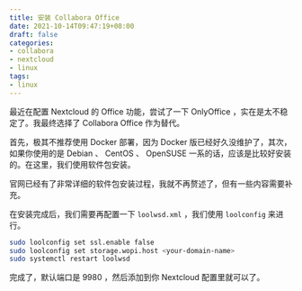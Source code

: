 ```yaml
---
title: 安装 Collabora Office
date: 2021-10-14T09:47:19+08:00
draft: false
categories:
- collabora
- nextcloud
- linux
tags:
- linux
---
```


最近在配置 Nextcloud 的 Office 功能，尝试了一下 OnlyOffice ，实在是太不稳定了。我最终选择了 Collabora Office 作为替代。

首先，极其不推荐使用 Docker 部署，因为 Docker 版已经好久没维护了，其次，如果你使用的是 Debian 、 CentOS 、 OpenSUSE 一系的话，应该是比较好安装的。在这里，我们使用软件包安装。

官网已经有了非常详细的软件包安装过程，我就不再赘述了，但有一些内容需要补充。

在安装完成后，我们需要再配置一下 `loolwsd.xml` ，我们使用 `loolconfig` 来进行。

``` sh
sudo loolconfig set ssl.enable false
sudo loolconfig set storage.wopi.host <your-domain-name>
sudo systemctl restart loolwsd
```

完成了，默认端口是 9980 ，然后添加到你 Nextcloud 配置里就可以了。
